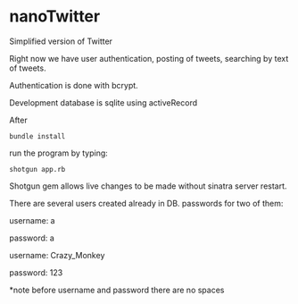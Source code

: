 # nanoTwitter


Simplified version of Twitter

Right now we have user authentication, posting of tweets, searching by text of tweets. 

Authentication is done with bcrypt.

Development database is sqlite using activeRecord

After
 
	bundle install 

run the program by typing:

	shotgun app.rb 
	
Shotgun gem allows live changes to be made without sinatra server restart.


There are several users created already in DB. 
passwords for two of them:

username: a

password: a

username: Crazy_Monkey

password: 123

*note before username and password there are no spaces